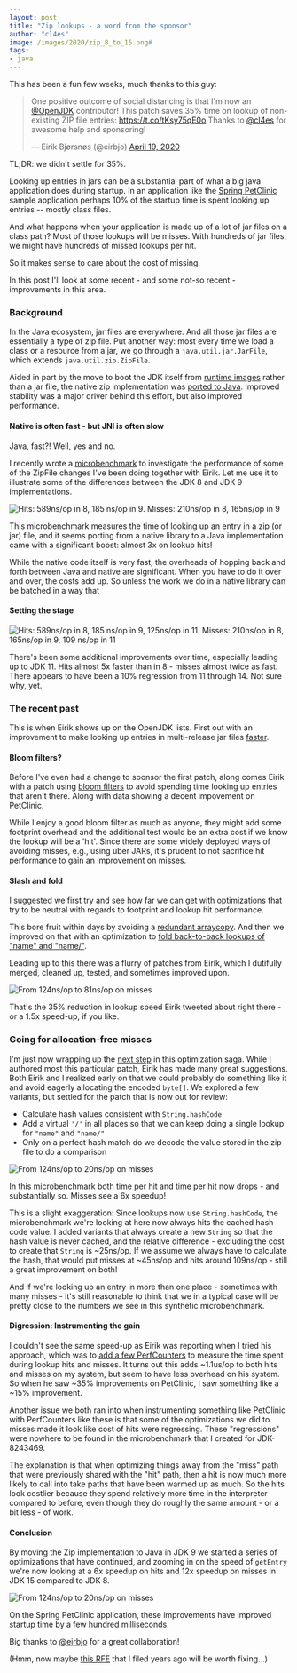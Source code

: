 ```yaml
---
layout: post
title: "Zip lookups - a word from the sponsor"
author: "cl4es"
image: /images/2020/zip_8_to_15.png#
tags:
- java
---
```


This has been a fun few weeks, much thanks to this guy:

<blockquote class="twitter-tweet"><p lang="en" dir="ltr">One positive outcome of social distancing is that I&#39;m now an <a href="https://twitter.com/OpenJDK?ref_src=twsrc%5Etfw">@OpenJDK</a> contributor! This patch saves 35% time on lookup of non-existing ZIP file entries: <a href="https://t.co/tKsy75qE0o">https://t.co/tKsy75qE0o</a> Thanks to <a href="https://twitter.com/cl4es?ref_src=twsrc%5Etfw">@cl4es</a> for awesome help and sponsoring!</p>&mdash; Eirik Bjørsnøs (@eirbjo) <a href="https://twitter.com/eirbjo/status/1251774366544773121?ref_src=twsrc%5Etfw">April 19, 2020</a></blockquote> <script async src="https://platform.twitter.com/widgets.js" charset="utf-8"></script> 

TL;DR: we didn't settle for 35%.

Looking up entries in jars can be a substantial part of what a big java 
application does during startup. In an application like the
[Spring PetClinic](https://github.com/spring-projects/spring-petclinic) sample
 application perhaps 10% of the startup time is spent looking up entries -- mostly class files.
  
 And what happens when your application is made up of a lot of jar files on a class path? Most of those lookups
 will be misses. With hundreds of jar files, we might have hundreds of missed lookups per hit. 
 
 So it makes sense to care about the cost of missing. 
          
 In this post I'll look at some recent - and some not-so recent - improvements in this area.

### Background

In the Java ecosystem, jar files are everywhere. And all those jar files are
essentially a type of zip file. Put another way: most every time we load a
class or a resource from a jar, we go through a `java.util.jar.JarFile`, which
extends `java.util.zip.ZipFile`.

Aided in part by the move to boot the JDK itself from  [runtime images](https://openjdk.java.net/jeps/220)
 rather than a jar file, the native zip 
implementation was [ported to Java](https://bugs.openjdk.java.net/browse/JDK-8146693). 
Improved stability was a major driver behind this effort, but also improved performance. 

#### Native is often fast - but JNI is often slow

Java, fast?! Well, yes and no.

I recently wrote a [microbenchmark](http://cr.openjdk.java.net/~redestad/8243469/open.01/raw_files/new/test/micro/org/openjdk/bench/java/util/zip/ZipFileGetEntry.java) 
to investigate the performance of some of the ZipFile changes I've been doing together with Eirik. Let me 
use it to illustrate some of the differences between the JDK 8 and JDK 9
implementations.
 
 <img src="/images/2020/zip_8_to_9.png" alt="Hits: 589ns/op in 8, 185 ns/op in 9.
  Misses: 210ns/op in 8, 165ns/op in 9">
 
This microbenchmark measures the time of looking up an entry in a zip (or jar) 
file, and it seems porting from a native library to a Java implementation came 
with a significant boost: almost 3x on lookup hits!

While the native code itself is very fast, the overheads of hopping back and forth 
between Java and native are significant. When you have to do it over and over, 
the costs add up. So unless the work we do in a native library can be batched
in a way that 

#### Setting the stage

<img src="/images/2020/zip_8_to_14.png" alt="Hits: 589ns/op in 8, 185 ns/op in 9, 125ns/op in 11. Misses: 210ns/op in 8, 165ns/op in 9, 109 ns/op in 11">

There's been some additional improvements over time, especially leading up to JDK 11.
 Hits almost 5x faster than in 8 - misses almost twice as fast. There appears to have been a 10% regression
 from 11 through 14. Not sure why, yet.

### The recent past

This is when Eirik shows up on the OpenJDK lists. First out with an improvement
to make looking up entries in multi-release jar files [faster](https://bugs.openjdk.java.net/browse/JDK-8242596). 

#### Bloom filters?

Before I've even had a change to sponsor the first patch, along comes Eirik
 with a patch using [bloom filters](https://mail.openjdk.java.net/pipermail/core-libs-dev/2020-April/065788.html)
 to avoid spending time looking up entries that aren't there. Along with data showing a decent impovement on PetClinic.

 While I enjoy a good bloom filter as much as anyone, they might add some footprint overhead
 and the additional test would be an extra cost if we know the lookup will be a 'hit'.
 Since there are some widely deployed ways of avoiding misses, e.g., using uber JARs, it's
 prudent to not sacrifice hit performance to gain an improvement on misses.
  
 #### Slash and fold
  
 I suggested we first try and see how far we can get with optimizations that try
 to be neutral with regards to footprint and lookup hit performance.
 
 This bore fruit within days by avoiding a [redundant arraycopy](https://bugs.openjdk.java.net/browse/JDK-8242842).
 And then we improved on that with an optimization to [fold back-to-back lookups of "name" and "name/"](https://bugs.openjdk.java.net/browse/JDK-8242959). 
 
 Leading up to this there was a flurry of patches from Eirik, which I dutifully merged, cleaned up, tested, and sometimes improved upon.

 <img src="/images/2020/zip_base_to_8242959.png" alt="From 124ns/op to 81ns/op on misses">
 
 That's the 35% reduction in lookup speed Eirik tweeted about right there - or a 1.5x speed-up, if you like.
 
### Going for allocation-free misses

I'm just now wrapping up the [next step](https://bugs.openjdk.java.net/browse/JDK-8243469)
in this optimization saga. While I authored most this particular patch, Eirik
has made many great suggestions. Both Eirik and I realized early on that we
could probably do something like it and avoid eagerly allocating the encoded
`byte[]`. We explored a few variants, but settled for the patch that is now
out for review:

- Calculate hash values consistent with `String.hashCode`
- Add a virtual `'/'` in all places so that we can keep doing a
  single lookup for `"name"` and `"name/"`
- Only on a perfect hash match do we decode the value stored in the zip file to
  do a comparison  

 <img src="/images/2020/zip_base_to_8243469.png" alt="From 124ns/op to 20ns/op on misses">

 In this microbenchmark both time per hit and time per hit now drops - and 
 substantially so. Misses see a 6x speedup!
 
 This is a slight exaggeration: Since lookups now use `String.hashCode`,
 the microbenchmark we're looking at here now always hits the cached hash code
 value. I added variants that always create a new `String` so that the hash
 value is never cached, and the relative difference - excluding the cost to
 create that `String` is ~25ns/op. If we assume we always have to calculate
 the hash, that would put misses at ~45ns/op and hits around 109ns/op - still a
 great improvement on both! 
 
 And if we're looking up an entry in more than one place - sometimes with many
 misses - it's still reasonable to think that we in a typical case will be
 pretty close to the numbers we see in this synthetic microbenchmark.

#### Digression: Instrumenting the gain 
  
 I couldn't see the same speed-up as Eirik was reporting when I tried his
  approach, which was to [add a few PerfCounters](http://cr.openjdk.java.net/~redestad/scratch/perfcounters_zip.patch)
 to measure the time spent during lookup hits and misses. It turns out this adds
 ~1.1us/op to both hits and misses on my system, but seem to have less overhead
  on his system. So when he saw ~35% improvements on PetClinic, I saw something
 like a ~15% improvement.  
  
 Another issue we both ran into when instrumenting something like PetClinic with
 PerfCounters like these is that some of the optimizations we did to misses made
 it look like cost of hits were regressing. These "regressions" were nowhere to
 be found in the microbenchmark that I created for JDK-8243469.
  
 The explanation is that when optimizing things away from the "miss" path that
 were previously shared with the "hit" path, then a hit is now much more likely to
 call into take paths that have been warmed up as much. So the hits look costlier
 because they spend relatively more time in the interpreter compared
 to before, even though they do roughly the same amount - or a bit less - of work.

#### Conclusion

By moving the Zip implementation to Java in JDK 9 we started a series of
 optimizations that have continued, and zooming in on the speed of `getEntry`
 we're now looking at a 6x speedup on hits and 12x speedup on misses in JDK 15
 compared to JDK 8.
 
 <img src="/images/2020/zip_8_to_15.png" alt="From 124ns/op to 20ns/op on misses">

On the Spring PetClinic application, these improvements have improved startup time by 
a few hundred milliseconds. 

Big thanks to [@eirbjo](https://twitter.com/eirbjo) for a great collaboration!

(Hmm, now maybe [this RFE](https://bugs.openjdk.java.net/browse/JDK-8193066) that I filed years ago will be worth fixing...)

